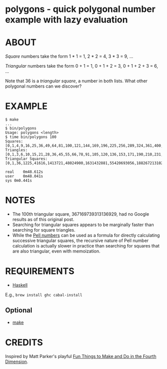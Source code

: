 # polygons - quick polygonal number example with lazy evaluation

# ABOUT

*Square* numbers take the form 1 * 1 = 1, 2 * 2 = 4, 3 * 3 = 9, ...

*Triangular* numbers take the form 0 + 1 = 1, 0 + 1 + 2 = 3, 0 + 1 + 2 + 3 = 6, ...

Note that 36 is a *triangular square*, a number in both lists. What other polygonal numbers can we discover?

# EXAMPLE

```
$ make
...
$ bin/polygons
Usage: polygons <length>
$ time bin/polygons 100
Squares: [0,1,4,9,16,25,36,49,64,81,100,121,144,169,196,225,256,289,324,361,400,441,484,529,576,625,676,729,784,841,900,961,1024,1089,1156,1225,1296,1369,1444,1521,1600,1681,1764,1849,1936,2025,2116,2209,2304,2401,2500,2601,2704,2809,2916,3025,3136,3249,3364,3481,3600,3721,3844,3969,4096,4225,4356,4489,4624,4761,4900,5041,5184,5329,5476,5625,5776,5929,6084,6241,6400,6561,6724,6889,7056,7225,7396,7569,7744,7921,8100,8281,8464,8649,8836,9025,9216,9409,9604,9801]
Triangles: [0,1,3,6,10,15,21,28,36,45,55,66,78,91,105,120,136,153,171,190,210,231,253,276,300,325,351,378,406,435,465,496,528,561,595,630,666,703,741,780,820,861,903,946,990,1035,1081,1128,1176,1225,1275,1326,1378,1431,1485,1540,1596,1653,1711,1770,1830,1891,1953,2016,2080,2145,2211,2278,2346,2415,2485,2556,2628,2701,2775,2850,2926,3003,3081,3160,3240,3321,3403,3486,3570,3655,3741,3828,3916,4005,4095,4186,4278,4371,4465,4560,4656,4753,4851,4950]
Triangular Squares: [0,1,36,1225,41616,1413721,48024900,1631432881,55420693056,1882672131025,63955431761796,2172602007770041,7263325169820736,8690408031080164,10245401755863184,17380816062160329,19553418069930369,29053300679282944,31843510970040004,34761632124320656,37807664142124900,40981607023452736,43707861882448009,44283460768304164,47115680456192089,50651409893459761,54315050194251025,58106601358565881,65369926528386624,69523264248641316,73804512832419600,78213672279721476,82750742590546944,96276052056630625,101302819786919521,106457498380732009,111740087838068089,116213202717131776,121729667866884100,127374043880160016,133146330756959524,139046528497282624,145074637101129316,150165360263180025,151230656568499600,156427344559442961,157514586899393476,162817239719229489,163926428093810944,169335045742539609,174831447529792036,175980762629373321,177133843073216656,181583129245518400,182754390379730625,188462721824768356,189655928993611521,195470225267541904,202605639573839044,203842738811944089,209868964743659776,211128010016395761,215982974813899225,217260200777004100,223480175676136201,224779347673872016,231105287401896769,232426405434263524,238858309991180929,240201374058178624,246739243443988681,253364896968322500,254748087760320025,256135043896579600,261479706113546496,262884842940174961,269722426122294084,271149508983553489,278093056994565264,279542085890455609,286591598730360036,295218051329678400,296710972294830625,302461313136999241,303972414792520356,305487281792303521,311321641428733849,312854689118885904,314391502153300009,320309880583992049,321864874308775044,329426030602773841,331002970362187776,337074971035296400,338670091485079225,348042063230908201,355902933321216064,357541945840260769,359184723703567524,367169739313136929]

real	0m48.612s
user	0m48.041s
sys	0m0.441s
```

# NOTES

* The 100th triangular square, 367169739313136929, had no Google results as of this original post.
* Searching for triangular squares appears to be marginally faster than searching for square triangles.
* While the [Pell numbers](https://en.wikipedia.org/wiki/Pell_number) can be used as a formula for directly calculating successive triangular squares, the recursive nature of Pell number calculation is actually slower in practice than searching for squares that are also triangular, even with memoization.

# REQUIREMENTS

* [Haskell](https://www.haskell.org/)

E.g., `brew install ghc cabal-install`

## Optional

* [make](https://www.gnu.org/software/make/make.html)

# CREDITS

Inspired by Matt Parker's playful [Fun Things to Make and Do in the Fourth Dimension](http://www.amazon.com/gp/product/0374535639).
